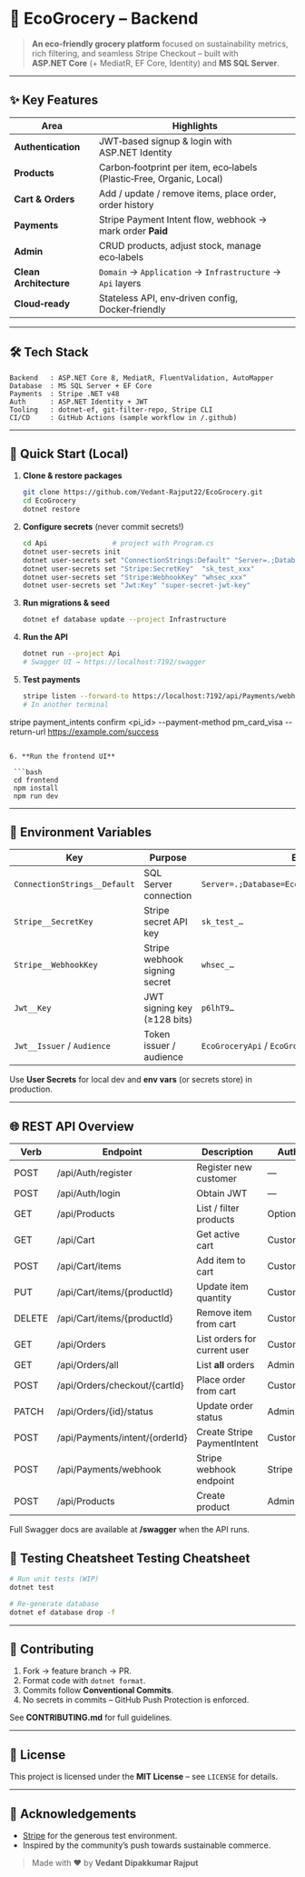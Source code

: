 # 🌱 EcoGrocery – Backend

&#x20;&#x20;

> **An eco‑friendly grocery platform** focused on sustainability metrics, rich filtering, and seamless Stripe Checkout – built with **ASP.NET Core** (+ MediatR, EF Core, Identity) and **MS SQL Server**.

---

## ✨ Key Features

| Area                   | Highlights                                                           |
| ---------------------- | -------------------------------------------------------------------- |
| **Authentication**     | JWT‑based signup & login with ASP.NET Identity                       |
| **Products**           | Carbon‑footprint per item, eco‑labels (Plastic‑Free, Organic, Local) |
| **Cart & Orders**      | Add / update / remove items, place order, order history              |
| **Payments**           | Stripe Payment Intent flow, webhook → mark order **Paid**            |
| **Admin**              | CRUD products, adjust stock, manage eco‑labels                       |
| **Clean Architecture** | `Domain` → `Application` → `Infrastructure` → `Api` layers           |
| **Cloud‑ready**        | Stateless API, env‑driven config, Docker‑friendly                    |

---

## 🛠 Tech Stack

```text
Backend   : ASP.NET Core 8, MediatR, FluentValidation, AutoMapper
Database  : MS SQL Server + EF Core
Payments  : Stripe .NET v48
Auth      : ASP.NET Identity + JWT
Tooling   : dotnet‑ef, git‑filter‑repo, Stripe CLI
CI/CD     : GitHub Actions (sample workflow in /.github)
```

---

## 🚀 Quick Start (Local)

1. **Clone & restore packages**

   ```bash
   git clone https://github.com/Vedant-Rajput22/EcoGrocery.git
   cd EcoGrocery
   dotnet restore
   ```
2. **Configure secrets** (never commit secrets!)

   ```bash
   cd Api                # project with Program.cs
   dotnet user-secrets init
   dotnet user-secrets set "ConnectionStrings:Default" "Server=.;Database=EcoDb;Trusted_Connection=True;TrustServerCertificate=True"
   dotnet user-secrets set "Stripe:SecretKey"  "sk_test_xxx"
   dotnet user-secrets set "Stripe:WebhookKey" "whsec_xxx"
   dotnet user-secrets set "Jwt:Key" "super‑secret‑jwt‑key"
   ```
3. **Run migrations & seed**

   ```bash
   dotnet ef database update --project Infrastructure
   ```
4. **Run the API**

   ```bash
   dotnet run --project Api
   # Swagger UI → https://localhost:7192/swagger
   ```
5. **Test payments**

   ```bash
   stripe listen --forward-to https://localhost:7192/api/Payments/webhook --skip-verify
   # In another terminal
 stripe payment_intents confirm <pi_id> --payment-method pm_card_visa --return-url https://example.com/success
  ```

6. **Run the frontend UI**

   ```bash
   cd frontend
   npm install
   npm run dev
   ```

---

## 🔑 Environment Variables

| Key                          | Purpose                       | Example                                           |
| ---------------------------- | ----------------------------- | ------------------------------------------------- |
| `ConnectionStrings__Default` | SQL Server connection         | `Server=.;Database=EcoDb;Trusted_Connection=True` |
| `Stripe__SecretKey`          | Stripe secret API key         | `sk_test_…`                                       |
| `Stripe__WebhookKey`         | Stripe webhook signing secret | `whsec_…`                                         |
| `Jwt__Key`                   | JWT signing key (≥128 bits)   | `p6lhT9…`                                         |
| `Jwt__Issuer` / `Audience`   | Token issuer / audience       | `EcoGroceryApi` / `EcoGroceryClient`              |

Use **User Secrets** for local dev and **env vars** (or secrets store) in production.

---

## 🌐 REST API Overview

| Verb   | Endpoint                       | Description                  | Auth     |
| ------ | ------------------------------ | ---------------------------- | -------- |
| POST   | /api/Auth/register             | Register new customer        | —        |
| POST   | /api/Auth/login                | Obtain JWT                   | —        |
| GET    | /api/Products                  | List / filter products       | Optional |
| GET    | /api/Cart                      | Get active cart              | Customer |
| POST   | /api/Cart/items                | Add item to cart             | Customer |
| PUT    | /api/Cart/items/{productId}    | Update item quantity         | Customer |
| DELETE | /api/Cart/items/{productId}    | Remove item from cart        | Customer |
| GET    | /api/Orders                    | List orders for current user | Customer |
| GET    | /api/Orders/all                | List **all** orders          | Admin    |
| POST   | /api/Orders/checkout/{cartId}  | Place order from cart        | Customer |
| PATCH  | /api/Orders/{id}/status        | Update order status          | Admin    |
| POST   | /api/Payments/intent/{orderId} | Create Stripe PaymentIntent  | Customer |
| POST   | /api/Payments/webhook          | Stripe webhook endpoint      | Stripe   |
| POST   | /api/Products                  | Create product               | Admin    |

Full Swagger docs are available at **/swagger** when the API runs.

## 🧪 Testing Cheatsheet Testing Cheatsheet

```bash
# Run unit tests (WIP)
dotnet test

# Re‑generate database
dotnet ef database drop -f
```

---

## 🤝 Contributing

1. Fork → feature branch → PR.
2. Format code with `dotnet format`.
3. Commits follow **Conventional Commits**.
4. No secrets in commits – GitHub Push Protection is enforced.

See **CONTRIBUTING.md** for full guidelines.

---

## 📝 License

This project is licensed under the **MIT License** – see `LICENSE` for details.

---

## 🙏 Acknowledgements

* [Stripe](https://stripe.com/) for the generous test environment.
* Inspired by the community’s push towards sustainable commerce.

> Made with ♥ by **Vedant Dipakkumar Rajput**

